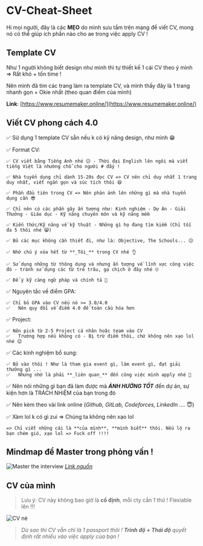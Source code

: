 # CV-Cheat-Sheet

Hi mọi người, đây là các **MẸO** do mình sưu tầm trên mạng để viết CV, mong nó có thể giúp ích phần nào cho ae trong việc apply CV !

## Template CV

Như 1 người không biết design như mình thì tự thiết kế 1 cái CV theo ý mình => Rất khó + tốn time !

Nên mình đã tìm các trang làm ra template CV, và mình thấy đây là 1 trang nhanh gọn + Okie nhất (theo quan điểm của mình)

**Link**: [https://www.resumemaker.online/](https://www.resumemaker.online/)

## Viết CV phong cách 4.0

✅ Sử dụng 1 template CV sẵn nếu k có kỹ năng design, như mình 😁

✅ Format CV:

    ✅ CV viết bằng Tiếng Anh nhé 😕 - Thời đại English lên ngôi mà viết tiếng Việt là nhường chỗ cho người # đấy !

    ✅ Nhà tuyển dụng chỉ dành 15-20s đọc CV => CV nên chỉ duy nhất 1 trang duy nhất, viết ngắn gọn và súc tích thôi 😆

    ✅ Phần đầu tiên trong CV => Nên phản ánh lên những gì mà nhà tuyển dụng cần 😎

    ✅ Chỉ nên có các phần gây ấn tượng như: Kinh nghiệm - Dự Án - Giải Thưởng - Giáo dục - Kỹ năng chuyên môn và kỹ năng mềm

    ✅ Kiến thức/Kỹ năng về kỹ thuật - Những gì họ đang tìm kiếm (Chỉ tối đa 5 thôi nhé 😸)

    ✅ Bỏ các mục không cần thiết đi, như là: Objective, The Schools... 😕

    ✅ Nhớ chú ý xóa hết từ **_Tôi_** trong CV nhé 👌

    ✅ Sử dụng những từ thông dụng và nhưng ấn tượng về lĩnh vực công việc đó - tránh sử dụng các từ trẻ trâu, gạ chịch ở đây nhé 🙄

    ✅ Để ý kỹ càng ngữ pháp và chính tả 👊

✅ Nguyên tắc về điểm GPA:

    ✅ Chỉ bỏ GPA vào CV nếu nó >= 3.0/4.0
    ✅	Nên quy đổi về điểm 4.0 để toàn cầu hóa hơn

✅ Project:

    ✅ Nên pick từ 2-5 Project cá nhân hoặc team vào CV
    ✅	Trường hợp nếu không có - Bị trừ điểm thôi, chứ không nên xạo lol nhé 😌

✅ Các kinh nghiệm bổ sung:

    ✅ Bỏ vào thôi ! Như là tham gia event gì, làm event gì, đạt giải thưởng gì ...
    ✅	Nhưng nhớ là phải **_liên quan_** đến công việc mình apply nhé 🙁

✅ Nên nói những gì bạn đã làm được mà **_ẢNH HƯỞNG TỐT_** đến dự án, sự kiện hơn là TRÁCH NHiỆM của bạn trong đó

✅ Nên kèm theo vài link online (_Github, GitLab, Codeforces, LinkedIn_ .... 😇)

✅ Xàm lol k có gì zui => Chúng ta không nên xạo lol

    => Chỉ viết những cái là **của mình**, **mình biết** thôi. Nếu lộ ra bạn chém gió, xạo lol => Fuck off !!!!

## Mindmap để Master trong phỏng vấn !

![Master the interview](https://i.imgur.com/yTSt7rs.png)
_[Link nguồn](https://coggle.it/diagram/W5u8QkZs6r4sZM3J/t/master-the-interview)_

## CV của mình

> Lưu ý: CV này không bao giờ là **cố định**, mỗi cty cần 1 thứ ! Flexiable lên !!!

![CV nè](https://i.imgur.com/AuTmZHD.png)

> _Dù sao thì CV vẫn chỉ là 1 passport thôi ! **Trình độ + Thái độ** quyết định rất nhiều vào việc apply của bạn !_
